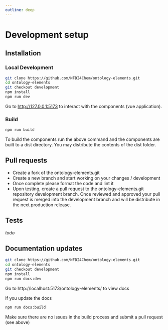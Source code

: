 ```yaml
---
outline: deep
---
```


# Development setup

## Installation

### Local Development

```bash
git clone https://github.com/NFDI4Chem/ontology-elements.git
cd ontology-elements
git checkout development
npm install
npm run dev
```
Go to http://127.0.0.1:5173 to interact with the components (vue application).

### Build

```bash
npm run build
```

To build the components run the above command and the components are built to a dist directory. You may distribute the contents of the dist folder.

## Pull requests

- Create a fork of the ontology-elements.git
- Create a new branch and start working on your changes / development
- Once complete please format the code and lint it
- Upon testing, create a pull request to the ontology-elements.git repository development branch. Once reviewed and approved your pull request is merged into the development branch and will be distribute in the next production release.

## Tests

*todo*

## Documentation updates

```bash
git clone https://github.com/NFDI4Chem/ontology-elements.git
cd ontology-elements
git checkout development
npm install
npm run docs:dev
```

Go to http://localhost:5173/ontology-elements/ to view docs

If you update the docs 

```bash
npm run docs:build
```

Make sure there are no issues in the build process and submit a pull request (see above)